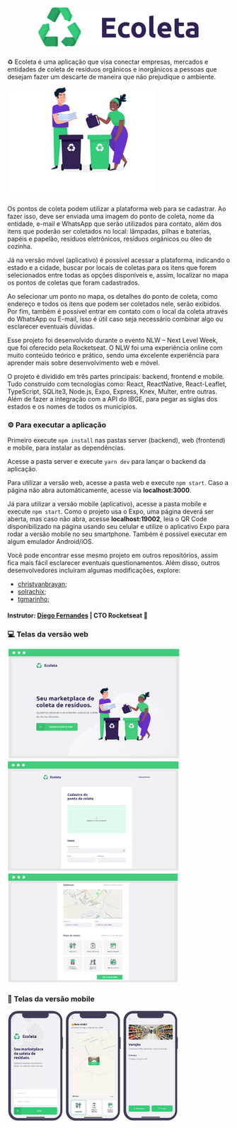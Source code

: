 <h1 align="center">
<img alt="ecoleta" title="" src="web/src/assets/logo.svg">
</h1>

♻️ Ecoleta é uma aplicação que visa conectar empresas, mercados e entidades de coleta de resíduos orgânicos e inorgânicos a pessoas que desejam fazer um descarte de maneira que não prejudique o ambiente.

<img src="web/src/assets/home-background.svg" alt="ecoleta" height="250"> 

Os pontos de coleta podem utilizar a plataforma web para se cadastrar. Ao fazer isso, deve ser enviada uma imagem do ponto de coleta, nome da entidade, e-mail e WhatsApp que serão utilizados para contato, além dos itens que poderão ser coletados no local: lâmpadas, pilhas e baterias, papéis e papelão, resíduos eletrônicos, resíduos orgânicos ou óleo de cozinha.

Já na versão móvel (aplicativo) é possível acessar a plataforma, indicando o estado e a cidade, buscar por locais de coletas para os itens que forem selecionados entre todas as opções disponíveis e, assim, localizar no mapa os pontos de coletas que foram cadastrados.

Ao selecionar um ponto no mapa, os detalhes do ponto de coleta, como endereço e todos os itens que podem ser coletados nele, serão exibidos. Por fim, também é possível entrar em contato com o local da coleta através do WhatsApp ou E-mail, isso é útil caso seja necessário combinar algo ou esclarecer eventuais dúvidas.

Esse projeto foi desenvolvido durante o evento NLW – Next Level Week, que foi oferecido pela Rocketseat. O NLW foi uma experiência online com muito conteúdo teórico e prático, sendo uma excelente experiência para aprender mais sobre desenvolvimento web e móvel.

O projeto é dividido em três partes principais: backend, frontend e mobile. Tudo construído com tecnologias como: React, ReactNative, React-Leaflet, TypeScript, SQLite3, Node.js, Expo, Express, Knex, Multer, entre outras. Além de fazer a integração com a API do IBGE, para pegar as siglas dos estados e os nomes de todos os municípios.




### ⚙️ Para executar a aplicação

Primeiro execute ```npm install``` nas pastas server (backend), web (frontend) e mobile, para instalar as dependências.

Acesse a pasta server e execute ```yarn dev``` para lançar o backend da aplicação.

Para utilizar a versão web, acesse a pasta web e execute ```npm start```. Caso a página não abra automáticamente, acesse via **localhost:3000**.

Já para utilizar a versão mobile (aplicativo), acesse a pasta mobile e execute ```npm start```. Como o projeto usa o Expo, uma página deverá ser aberta, mas caso não abra, acesse **localhost:19002**, leia o QR Code disponibilizado na página usando seu celular e utilize o aplicativo Expo para rodar a versão mobile no seu smartphone. Também é possível executar em algum emulador Android/iOS.

Você pode encontrar esse mesmo projeto em outros repositórios, assim fica mais fácil esclarecer eventuais questionamentos. Além disso, outros desenvolvedores incluíram algumas modificações, explore:
- <a href="https://github.com/christyanbrayan/ecoleta" target="_blank">christyanbrayan</a>;
- <a href="https://github.com/solrachix/Ecoleta" target="_blank">solrachix</a>;
- <a href="https://github.com/tgmarinho/Ecoleta" target="_blank">tgmarinho</a>;


#### Instrutor: [Diego Fernandes](https://github.com/diego3g) | CTO Rocketseat 🚀 

### 💻 Telas da versão web
<img src="telas/tela1.png" alt="ecoleta" height="250"> 
<img src="telas/tela2.png" alt="ecoleta" height="250"> 
<img src="telas/tela3.png" alt="ecoleta" height="250"> 

### 📱 Telas da versão mobile
<img src="telas/tela1m.png" alt="ecoleta" height="250"> 
<img src="telas/tela2m.png" alt="ecoleta" height="250"> 
<img src="telas/tela3m.png" alt="ecoleta" height="250"> 
